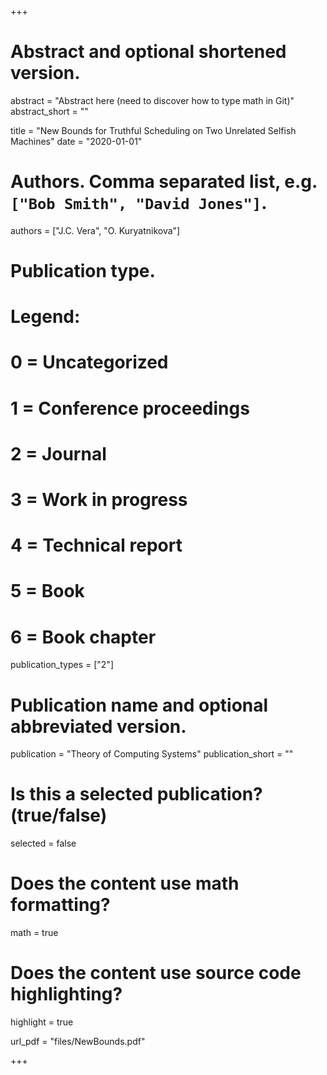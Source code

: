 +++
# Abstract and optional shortened version.
abstract = "Abstract here (need to discover how to type math in Git)"
abstract_short = ""

title = "New Bounds for Truthful Scheduling on Two Unrelated Selfish Machines"
date = "2020-01-01"

# Authors. Comma separated list, e.g. `["Bob Smith", "David Jones"]`.
authors = ["J.C. Vera", "O. Kuryatnikova"]

# Publication type.
# Legend:
# 0 = Uncategorized
# 1 = Conference proceedings
# 2 = Journal
# 3 = Work in progress
# 4 = Technical report
# 5 = Book
# 6 = Book chapter
publication_types = ["2"]

# Publication name and optional abbreviated version.
publication = "Theory of Computing Systems"
publication_short = ""

# Is this a selected publication? (true/false)
selected = false


# Does the content use math formatting?
math = true

# Does the content use source code highlighting?
highlight = true


url_pdf = "files/NewBounds.pdf"



+++
